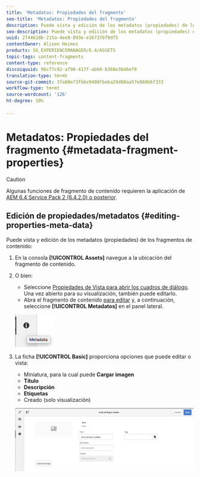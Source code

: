 ```yaml
---
title: 'Metadatos: Propiedades del fragmento'
seo-title: 'Metadatos: Propiedades del fragmento'
description: Puede vista y edición de los metadatos (propiedades) de los fragmentos de contenido.
seo-description: Puede vista y edición de los metadatos (propiedades) de los fragmentos de contenido.
uuid: 2744610b-215a-4ee8-893e-e167376f9df5
contentOwner: Alison Heimoz
products: SG_EXPERIENCEMANAGER/6.4/ASSETS
topic-tags: content-fragments
content-type: reference
discoiquuid: 96cf7c92-af98-417f-ab60-b368e3846ef8
translation-type: tm+mt
source-git-commit: 3fa80e73fb6e9400fbeba29d80aa57e080b6f333
workflow-type: tm+mt
source-wordcount: '126'
ht-degree: 10%

---
```



# Metadatos: Propiedades del fragmento {#metadata-fragment-properties}

>[!CAUTION]
>
>Algunas funciones de fragmento de contenido requieren la aplicación de [AEM 6.4 Service Pack 2 (6.4.2.0) o posterior](/help/release-notes/sp-release-notes.md).

## Edición de propiedades/metadatos {#editing-properties-meta-data}

Puede vista y edición de los metadatos (propiedades) de los fragmentos de contenido:

1. En la consola **[!UICONTROL Assets]** navegue a la ubicación del fragmento de contenido.
1. O bien:

   * Seleccione [Propiedades de Vista para abrir los cuadros de diálogo](managing-assets-touch-ui.md#editing-properties). Una vez abierto para su visualización, también puede editarlo.
   * Abra el fragmento de contenido [para editar](content-fragments-managing.md#opening-the-fragment-editor) y, a continuación, seleccione **[!UICONTROL Metadatos]** en el panel lateral.

   ![cfm-6420-06](assets/cfm-6420-06.png)

1. La ficha **[!UICONTROL Basic]** proporciona opciones que puede editar o vista:

   * Miniatura, para la cual puede **Cargar imagen**
   * **Título**
   * **Descripción**
   * **Etiquetas**
   * Creado (solo visualización)

   ![cfm-6420-07](assets/cfm-6420-07.png)

